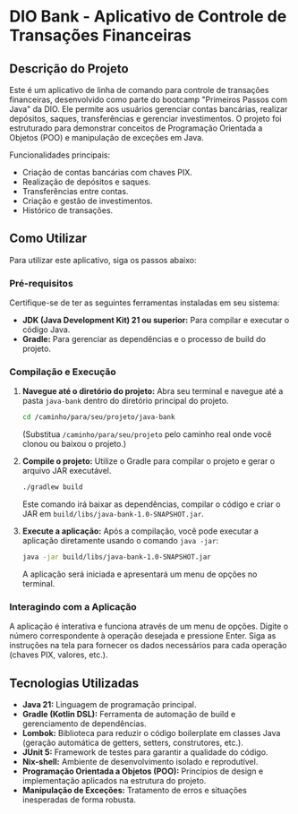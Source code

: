 # DIO Bank - Aplicativo de Controle de Transações Financeiras

## Descrição do Projeto

Este é um aplicativo de linha de comando para controle de transações financeiras, desenvolvido como parte do bootcamp "Primeiros Passos com Java" da DIO. Ele permite aos usuários gerenciar contas bancárias, realizar depósitos, saques, transferências e gerenciar investimentos. O projeto foi estruturado para demonstrar conceitos de Programação Orientada a Objetos (POO) e manipulação de exceções em Java.

Funcionalidades principais:
- Criação de contas bancárias com chaves PIX.
- Realização de depósitos e saques.
- Transferências entre contas.
- Criação e gestão de investimentos.
- Histórico de transações.

## Como Utilizar

Para utilizar este aplicativo, siga os passos abaixo:

### Pré-requisitos

Certifique-se de ter as seguintes ferramentas instaladas em seu sistema:
- **JDK (Java Development Kit) 21 ou superior:** Para compilar e executar o código Java.
- **Gradle:** Para gerenciar as dependências e o processo de build do projeto.

### Compilação e Execução

1.  **Navegue até o diretório do projeto:**
    Abra seu terminal e navegue até a pasta `java-bank` dentro do diretório principal do projeto.
    ```bash
    cd /caminho/para/seu/projeto/java-bank
    ```
    (Substitua `/caminho/para/seu/projeto` pelo caminho real onde você clonou ou baixou o projeto.)

2.  **Compile o projeto:**
    Utilize o Gradle para compilar o projeto e gerar o arquivo JAR executável.
    ```bash
    ./gradlew build
    ```
    Este comando irá baixar as dependências, compilar o código e criar o JAR em `build/libs/java-bank-1.0-SNAPSHOT.jar`.

3.  **Execute a aplicação:**
    Após a compilação, você pode executar a aplicação diretamente usando o comando `java -jar`:
    ```bash
    java -jar build/libs/java-bank-1.0-SNAPSHOT.jar
    ```
    A aplicação será iniciada e apresentará um menu de opções no terminal.

### Interagindo com a Aplicação

A aplicação é interativa e funciona através de um menu de opções. Digite o número correspondente à operação desejada e pressione Enter. Siga as instruções na tela para fornecer os dados necessários para cada operação (chaves PIX, valores, etc.).

## Tecnologias Utilizadas

-   **Java 21:** Linguagem de programação principal.
-   **Gradle (Kotlin DSL):** Ferramenta de automação de build e gerenciamento de dependências.
-   **Lombok:** Biblioteca para reduzir o código boilerplate em classes Java (geração automática de getters, setters, construtores, etc.).
-   **JUnit 5:** Framework de testes para garantir a qualidade do código.
-   **Nix-shell:** Ambiente de desenvolvimento isolado e reprodutível.
-   **Programação Orientada a Objetos (POO):** Princípios de design e implementação aplicados na estrutura do projeto.
-   **Manipulação de Exceções:** Tratamento de erros e situações inesperadas de forma robusta.
